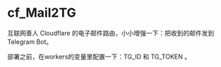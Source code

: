 # cf_Mail2TG

互联网善人 Cloudflare 的电子邮件路由，小小增强一下：把收到的邮件发到 Telegram Bot。

部署之前，在workers的变量里配置一下：TG_ID 和 TG_TOKEN 。
